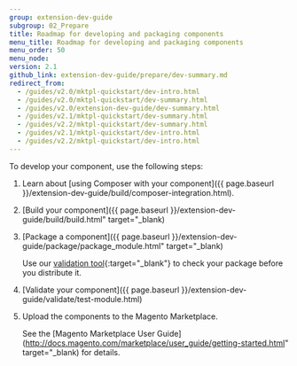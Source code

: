 ```yaml
---
group: extension-dev-guide
subgroup: 02_Prepare
title: Roadmap for developing and packaging components
menu_title: Roadmap for developing and packaging components
menu_order: 50
menu_node:
version: 2.1
github_link: extension-dev-guide/prepare/dev-summary.md
redirect_from:
  - /guides/v2.0/mktpl-quickstart/dev-intro.html
  - /guides/v2.0/mktpl-quickstart/dev-summary.html
  - /guides/v2.0/extension-dev-guide/dev-summary.html
  - /guides/v2.1/mktpl-quickstart/dev-summary.html
  - /guides/v2.2/mktpl-quickstart/dev-summary.html
  - /guides/v2.1/mktpl-quickstart/dev-intro.html
  - /guides/v2.2/mktpl-quickstart/dev-intro.html
---
```


To develop your component, use the following steps:

1.	Learn about [using Composer with your component]({{ page.baseurl }}/extension-dev-guide/build/composer-integration.html).
2.	[Build your component]({{ page.baseurl }}/extension-dev-guide/build/build.html" target="_blank)
3.	[Package a component]({{ page.baseurl }}/extension-dev-guide/package/package_module.html" target="_blank)

	Use our [validation tool](https://github.com/magento/marketplace-tools){:target="_blank"} to check your package before you distribute it.

4.	[Validate your component]({{ page.baseurl }}/extension-dev-guide/validate/test-module.html)
4.	Upload the components to the Magento Marketplace.

	See the [Magento Marketplace User Guide](http://docs.magento.com/marketplace/user_guide/getting-started.html" target="_blank) for details.
